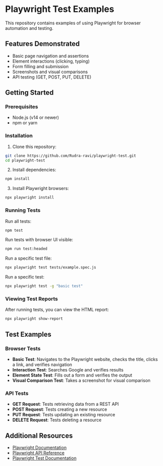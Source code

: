 # Playwright Test Examples

This repository contains examples of using Playwright for browser automation and testing.

## Features Demonstrated

- Basic page navigation and assertions
- Element interactions (clicking, typing)
- Form filling and submission
- Screenshots and visual comparisons
- API testing (GET, POST, PUT, DELETE)

## Getting Started

### Prerequisites

- Node.js (v14 or newer)
- npm or yarn

### Installation

1. Clone this repository:
```bash
git clone https://github.com/Rudra-ravi/playwright-test.git
cd playwright-test
```

2. Install dependencies:
```bash
npm install
```

3. Install Playwright browsers:
```bash
npx playwright install
```

### Running Tests

Run all tests:
```bash
npm test
```

Run tests with browser UI visible:
```bash
npm run test:headed
```

Run a specific test file:
```bash
npx playwright test tests/example.spec.js
```

Run a specific test:
```bash
npx playwright test -g "basic test"
```

### Viewing Test Reports

After running tests, you can view the HTML report:
```bash
npx playwright show-report
```

## Test Examples

### Browser Tests

- **Basic Test**: Navigates to the Playwright website, checks the title, clicks a link, and verifies navigation
- **Interaction Test**: Searches Google and verifies results
- **Element State Test**: Fills out a form and verifies the output
- **Visual Comparison Test**: Takes a screenshot for visual comparison

### API Tests

- **GET Request**: Tests retrieving data from a REST API
- **POST Request**: Tests creating a new resource
- **PUT Request**: Tests updating an existing resource
- **DELETE Request**: Tests deleting a resource

## Additional Resources

- [Playwright Documentation](https://playwright.dev/docs/intro)
- [Playwright API Reference](https://playwright.dev/docs/api/class-playwright)
- [Playwright Test Documentation](https://playwright.dev/docs/test-intro)